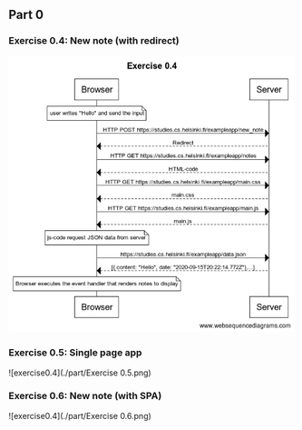 ## Part 0

### Exercise 0.4: New note (with redirect)
 
![exercise0.4](./part/Exercise_0.4.png)

### Exercise 0.5: Single page app

![exercise0.4](./part/Exercise 0.5.png)

### Exercise 0.6: New note (with SPA)

![exercise0.4](./part/Exercise 0.6.png)

